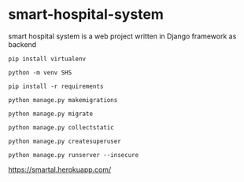 # smart-hospital-system

smart hospital system is a web project written in Django framework as backend


`pip install virtualenv`

`python -m venv SHS`

`pip install -r requirements`

`python manage.py makemigrations`

`python manage.py migrate`

`python manage.py collectstatic`

`python manage.py createsuperuser`

`python manage.py runserver --insecure`


https://smartal.herokuapp.com/


